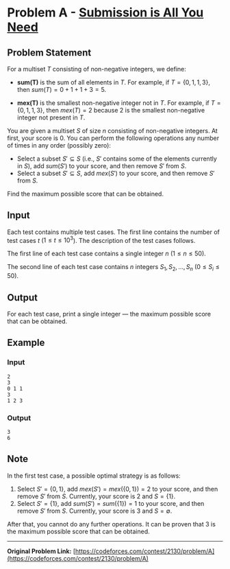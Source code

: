 # Problem A - [Submission is All You Need](https://codeforces.com/contest/2130/problem/A)

## Problem Statement

For a multiset $T$ consisting of non-negative integers, we define:

- **sum(T)** is the sum of all elements in $T$. For example, if $T = \{0, 1, 1, 3\}$, then $sum(T) = 0 + 1 + 1 + 3 = 5$.

- **mex(T)** is the smallest non-negative integer not in $T$. For example, if $T = \{0, 1, 1, 3\}$, then $mex(T) = 2$ because $2$ is the smallest non-negative integer not present in $T$.

You are given a multiset $S$ of size $n$ consisting of non-negative integers. At first, your score is $0$. You can perform the following operations any number of times in any order (possibly zero):

- Select a subset $S' \subseteq S$ (i.e., $S'$ contains some of the elements currently in $S$), add $sum(S')$ to your score, and then remove $S'$ from $S$.
- Select a subset $S' \subseteq S$, add $mex(S')$ to your score, and then remove $S'$ from $S$.

Find the maximum possible score that can be obtained.

## Input

Each test contains multiple test cases. The first line contains the number of test cases $t$ ($1 \leq t \leq 10^3$). The description of the test cases follows.

The first line of each test case contains a single integer $n$ ($1 \leq n \leq 50$).

The second line of each test case contains $n$ integers $S_1, S_2, \ldots, S_n$ ($0 \leq S_i \leq 50$).

## Output

For each test case, print a single integer — the maximum possible score that can be obtained.

## Example

### Input
```
2
3
0 1 1
3
1 2 3
```

### Output
```
3
6
```

## Note

In the first test case, a possible optimal strategy is as follows:

1. Select $S' = \{0, 1\}$, add $mex(S') = mex(\{0, 1\}) = 2$ to your score, and then remove $S'$ from $S$. Currently, your score is $2$ and $S = \{1\}$.
2. Select $S' = \{1\}$, add $sum(S') = sum(\{1\}) = 1$ to your score, and then remove $S'$ from $S$. Currently, your score is $3$ and $S = \emptyset$.

After that, you cannot do any further operations. It can be proven that $3$ is the maximum possible score that can be obtained.

---

**Original Problem Link:** [https://codeforces.com/contest/2130/problem/A](https://codeforces.com/contest/2130/problem/A)
